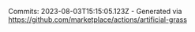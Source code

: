 Commits: 2023-08-03T15:15:05.123Z - Generated via https://github.com/marketplace/actions/artificial-grass
<br>
